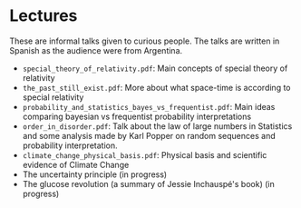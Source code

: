 # Lectures
These are informal talks given to curious people. The talks are written in Spanish as the audience were from Argentina.

- `special_theory_of_relativity.pdf`: Main concepts of special theory of relativity
- `the_past_still_exist.pdf`: More about what space-time is according to special relativity
- `probability_and_statistics_bayes_vs_frequentist.pdf`: Main ideas comparing bayesian vs frequentist probability interpretations
- `order_in_disorder.pdf`: Talk about the law of large numbers in Statistics and some analysis made by Karl Popper on random sequences and probability interpretation.
- `climate_change_physical_basis.pdf`: Physical basis and scientific evidence of Climate Change
- The uncertainty principle (in progress)
- The glucose revolution (a summary of Jessie Inchauspé's book) (in progress) 
